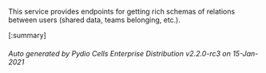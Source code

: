 






This service provides endpoints for getting rich schemas of relations between users (shared data, teams belonging, etc.).

[:summary]

###### Auto generated by Pydio Cells Enterprise Distribution v2.2.0-rc3 on 15-Jan-2021
